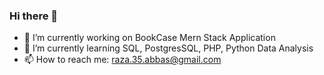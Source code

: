 ### Hi there 👋

- 🔭 I’m currently working on BookCase Mern Stack Application
- 🌱 I’m currently learning SQL, PostgresSQL, PHP, Python Data Analysis
- 📫 How to reach me: raza.35.abbas@gmail.com
<!--
**SAbbas2018/SAbbas2018** is a ✨ _special_ ✨ repository because its `README.md` (this file) appears on your GitHub profile.

Here are some ideas to get you started:

- 🔭 I’m currently working on ...
- 🌱 I’m currently learning ...
- 👯 I’m looking to collaborate on ...
- 🤔 I’m looking for help with ...
- 💬 Ask me about ...
- 📫 How to reach me: ...
- 😄 Pronouns: ...
- ⚡ Fun fact: ...
-->
